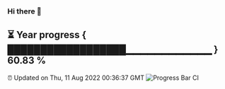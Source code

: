 ### Hi there 👋
⏳ Year progress { ██████████████████▁▁▁▁▁▁▁▁▁▁▁▁ } 60.83 %
---
⏰ Updated on Thu, 11 Aug 2022 00:36:37 GMT
![Progress Bar CI](https://github.com/Moyi321/Moyi321/workflows/Progress%20Bar%20CI/badge.svg)
